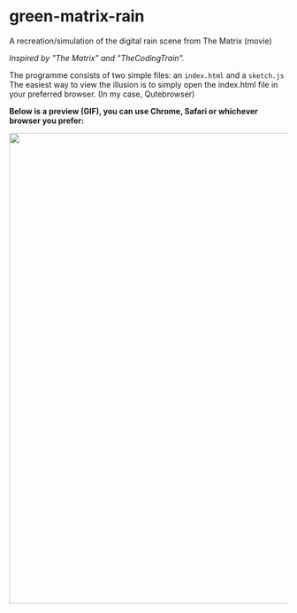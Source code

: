 # green-matrix-rain
A recreation/simulation of the digital rain scene from The Matrix (movie)

*Inspired by "The Matrix" and "TheCodingTrain".*

The programme consists of two simple files: an `index.html` and a `sketch.js`
The easiest way to view the illusion is to simply open the index.html file in your preferred browser. (In my case, Qutebrowser)

**Below is a preview (GIF), you can use Chrome, Safari or whichever browser you prefer:**

<img src="./images/matrix.gif" width=850>
